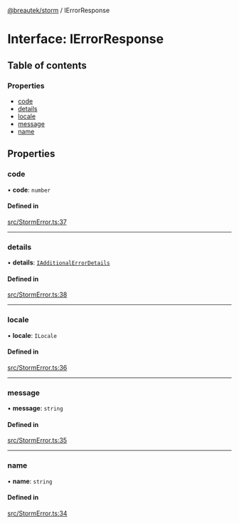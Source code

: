 [@breautek/storm](../README.md) / IErrorResponse

# Interface: IErrorResponse

## Table of contents

### Properties

- [code](IErrorResponse.md#code)
- [details](IErrorResponse.md#details)
- [locale](IErrorResponse.md#locale)
- [message](IErrorResponse.md#message)
- [name](IErrorResponse.md#name)

## Properties

### code

• **code**: `number`

#### Defined in

[src/StormError.ts:37](https://github.com/breautek/storm/blob/eca48f5/src/StormError.ts#L37)

___

### details

• **details**: [`IAdditionalErrorDetails`](IAdditionalErrorDetails.md)

#### Defined in

[src/StormError.ts:38](https://github.com/breautek/storm/blob/eca48f5/src/StormError.ts#L38)

___

### locale

• **locale**: `ILocale`

#### Defined in

[src/StormError.ts:36](https://github.com/breautek/storm/blob/eca48f5/src/StormError.ts#L36)

___

### message

• **message**: `string`

#### Defined in

[src/StormError.ts:35](https://github.com/breautek/storm/blob/eca48f5/src/StormError.ts#L35)

___

### name

• **name**: `string`

#### Defined in

[src/StormError.ts:34](https://github.com/breautek/storm/blob/eca48f5/src/StormError.ts#L34)
